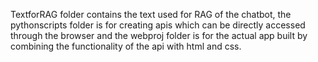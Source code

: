 TextforRAG folder contains the text used for RAG of the chatbot, the pythonscripts folder is for creating apis which can be directly accessed through the browser and the webproj folder is for the actual app built by combining the functionality of the api with html and css.
